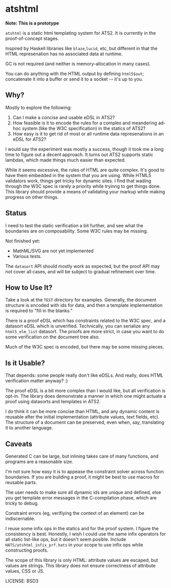 # atshtml

__Note: This is a prototype__

`atshtml` is a static html templating system for ATS2.  It is currently in 
the proof-of-concept stages. 

Inspired by Haskell libraries like `blaze`,`lucid`, etc, but different in that 
the HTML represenation has no associated data at runtime.

GC is not required (and neither is memory-allocation in many cases). 

You can do anything with the HTML output by defining `html5$out`; concatenate
it into a buffer or send it to a socket -- it's up to you.

## Why?

Mostly to explore the following:

1. Can I make a concise and usable eDSL in ATS2?
2. How feasible is it to encode the rules for a complex and meandering ad-hoc 
   system (like the W3C specification) in the statics of ATS2?
3. How easy is it to get rid of most or all runtime data represenations in an eDSL
   for ATS2?

I would say the experiment was mostly a success, though it took me a long
time to figure out a decent approach.  It turns out ATS2 supports static
lambdas, which made things much easier than expected.

While it seems excessive, the rules of HTML are quite complex.  It's good to have
them embedded in the system that you are using.  While HTML5 validators work, things get
tricky for dynamic sites.  I find that wading through the W3C spec is rarely a priority
while tryinng to get things done. This library should provide a means of validating your
markup while making progress on other things.

## Status

I need to test the static verification a bit further, and see what the boundaries
are on composability.  Some W3C rules may be missing.

Not finished yet:
- MathML/SVG are not yet implemented
- Various tests.

The `datasort` API should mostly work as expected, but the proof API may not cover
all cases, and will be subject to gradual refinement over time.

## How to Use It?

Take a look at the `TEST` directory for examples.  Generally, the document
structure is encoded with ids for data, and then a template implementation
is required to "fill in the blanks."

There is a proof eDSL which has constraints related to the W3C spec, and
a datasort eDSL which is unverified.  Technically, you can serialize any
`html5_elm_list` datasort.  The proofs are more strict, in case you want
to do some verification on the document tree also.

Much of the W3C spec is encoded, but there may be some missing pieces. 

## Is it Usable?
 
That depends: some people really don't like eDSLs.  And really, does HTML verification matter anyway?  :) 

The proof eDSL is a bit more complex than I would like, but all verification is opt-in.  The library does
demonstrate a manner in which one might actuate a proof using datasorts and templates in ATS2. 

I do think it can be more concise than HTML, and any dynamic content is reusable after the 
initial implementation (attribute values, text fields, etc).  The structure of a document can
be preserved, even when, say, translating it to another language.

## Caveats

Generated C can be large, but inlining takes care of many functions, and programs are
a reasonable size.

I'm not sure how easy it is to appease the constraint solver across function boundaries.
If you are building a proof, it might be best to use macros for reusable parts.

The user needs to make sure all dynamic ids are unique and defined, else you get
template error messages in the C-compilation phase, which are tricky to debug.

Constraint errors (eg, verifiying the context of an element) can be indiscernable. 

I reuse some infix ops in the statics and for the proof system.  I figure the consistency
is best.  Honestly, I wish I could use the same infix operators for all static list-like ops, but
it doesn't seem posible.  Include `HATS/atshtml_infix_prf.hats` in your scope to use infix ops while
constructing proofs.

The scope of this library is only HTML: attribute values are escaped, but values are strings. 
This library does not ensure correctness of attribute values, CSS or JS.

LICENSE: BSD3

